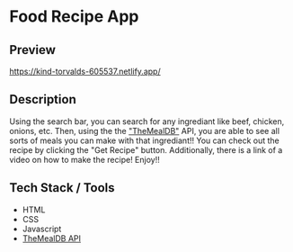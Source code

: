# Food Recipe App

## Preview
https://kind-torvalds-605537.netlify.app/

## Description
Using the search bar, you can search for any ingrediant like beef, chicken, onions, etc. Then, using the the ["TheMealDB"](https://www.themealdb.com/api.php) API, you are able to see all sorts of meals you can make with that ingrediant!! You can check out the recipe by clicking the "Get Recipe" button. Additionally, there is a link of a video on how to make the recipe! Enjoy!!

## Tech Stack / Tools
* HTML
* CSS
* Javascript
* [TheMealDB API](https://www.themealdb.com/api.php)
